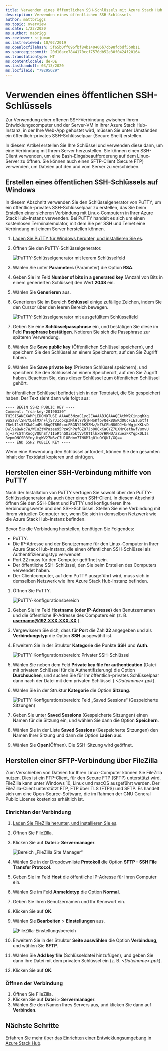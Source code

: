 ```yaml
---
title: Verwenden eines öffentlichen SSH-Schlüssels mit Azure Stack Hub
description: Verwenden eines öffentlichen SSH-Schlüssels
author: mattbriggs
ms.topic: overview
ms.date: 1/22/2020
ms.author: mabrigg
ms.reviewer: sijuman
ms.lastreviewed: 10/02/2019
ms.openlocfilehash: 5f65b0ff096fbf84b140406b7cb98fdbdf5b0b11
ms.sourcegitcommit: 20d10ace7844170ccf7570db52e30f0424f20164
ms.translationtype: HT
ms.contentlocale: de-DE
ms.lasthandoff: 03/13/2020
ms.locfileid: "79295629"
---
```

# <a name="use-an-ssh-public-key"></a>Verwenden eines öffentlichen SSH-Schlüssels

Zur Verwendung einer offenen SSH-Verbindung zwischen Ihrem Entwicklungscomputer und der Server-VM in Ihrer Azure Stack Hub-Instanz, in der Ihre Web-App gehostet wird, müssen Sie unter Umständen ein öffentlich-privates SSH-Schlüsselpaar (Secure Shell) erstellen. 

In diesem Artikel erstellen Sie Ihre Schlüssel und verwenden diese dann, um eine Verbindung mit Ihrem Server herzustellen. Sie können einen SSH-Client verwenden, um eine Bash-Eingabeaufforderung auf dem Linux-Server zu öffnen. Sie können auch einen SFTP-Client (Secure FTP) verwenden, um Dateien auf den und vom Server zu verschieben.

## <a name="create-an-ssh-public-key-on-windows"></a>Erstellen eines öffentlichen SSH-Schlüssels auf Windows

In diesem Abschnitt verwenden Sie den Schlüsselgenerator von PuTTY, um ein öffentlich-privates SSH-Schlüsselpaar zu erstellen, das Sie beim Erstellen einer sicheren Verbindung mit Linux-Computern in Ihrer Azure Stack Hub-Instanz verwenden. Bei PuTTY handelt es sich um einen kostenlosen Terminalemulator, mit dem Sie per SSH und Telnet eine Verbindung mit einem Server herstellen können.

1. [Laden Sie PuTTY für Windows herunter, und installieren Sie es](https://www.chiark.greenend.org.uk/~sgtatham/putty/latest.html).

1. Öffnen Sie den PuTTY-Schlüsselgenerator.

    ![PuTTY-Schlüsselgenerator mit leerem Schlüsselfeld](media/azure-stack-dev-start-howto-ssh-public-key/001-putty-key-gen-start.png)

1. Wählen Sie unter **Parameters** (Parameter) die Option **RSA**.

1. Geben Sie im Feld **Number of bits in a generated key** (Anzahl von Bits in einem generierten Schlüssel) den Wert **2048** ein.  

1. Wählen Sie **Generieren** aus.

1. Generieren Sie im Bereich **Schlüssel** einige zufällige Zeichen, indem Sie den Cursor über den leeren Bereich bewegen.

    ![PuTTY-Schlüsselgenerator mit ausgefülltem Schlüsselfeld](media/azure-stack-dev-start-howto-ssh-public-key/002-putty-key-gen-result.png)

1. Geben Sie eine **Schlüsselpassphrase** ein, und bestätigen Sie diese im Feld **Passphrase bestätigen**. Notieren Sie sich die Passphrase zur späteren Verwendung.

1. Wählen Sie **Save public key** (Öffentlichen Schlüssel speichern), und speichern Sie den Schlüssel an einem Speicherort, auf den Sie Zugriff haben.

1. Wählen Sie **Save private key** (Privaten Schlüssel speichern), und speichern Sie den Schlüssel an einem Speicherort, auf den Sie Zugriff haben. Beachten Sie, dass dieser Schlüssel zum öffentlichen Schlüssel gehört.

Ihr öffentlicher Schlüssel befindet sich in der Textdatei, die Sie gespeichert haben. Der Text sieht dann wie folgt aus:

```text  
---- BEGIN SSH2 PUBLIC KEY ----
Comment: "rsa-key-20190330"
THISISANEXAMPLEDONOTUSE AAAAB3NzaC1yc2EAAAABJQAAAQEAthW2CinpqhXq
9uSa8/lSH7tLelMXnFljSrJIcpxp3MlHlYVbjHHoKfpvQek8DwKdOUcFIEzuStfT
Z8eUI1s5ZXkACudML68qQT8R0cmcFBGNY20K9ZMz/kZkCEbN80DJ+UnWgjdXKLvD
Dwl9aQwNc7W/WCuZtWPazee95PzAShPefGZ87Jp0OCxKaGYZ7UXMrCethwfVumvU
aj+aPsSThXncgVQUhSf/1IoRtnGOiZoktVvt0TIlhxDrHKHU/aZueaFXYqpxDLIs
BvpmONCSR3YnyUtgWV27N6zC7U1OBdmv7TN6M7g01uOYQKI/GQ==
---- END SSH2 PUBLIC KEY ----
```

Wenn eine Anwendung den Schlüssel anfordert, können Sie den gesamten Inhalt der Textdatei kopieren und einfügen.

## <a name="connect-with-ssh-by-using-putty"></a>Herstellen einer SSH-Verbindung mithilfe von PuTTY

Nach der Installation von PuTTY verfügen Sie sowohl über den PuTTY-Schlüsselgenerator als auch über einen SSH-Client. In diesem Abschnitt öffnen Sie den SSH-Client und PuTTY und konfigurieren Ihre Verbindungswerte und den SSH-Schlüssel. Stellen Sie eine Verbindung mit Ihrem virtuellen Computer her, wenn Sie sich in demselben Netzwerk wie die Azure Stack Hub-Instanz befinden.

Bevor Sie die Verbindung herstellen, benötigen Sie Folgendes:
- PuTTY.
- Die IP-Adresse und der Benutzername für den Linux-Computer in Ihrer Azure Stack Hub-Instanz, die einen öffentlichen SSH-Schlüssel als Authentifizierungstyp verwendet
- Port 22 muss für den Computer geöffnet sein.
- Der öffentliche SSH-Schlüssel, den Sie beim Erstellen des Computers verwendet haben.
- Der Clientcomputer, auf dem PuTTY ausgeführt wird, muss sich in demselben Netzwerk wie Ihre Azure Stack Hub-Instanz befinden.

1. Öffnen Sie PuTTY.

    ![PuTTY-Konfigurationsbereich](media/azure-stack-dev-start-howto-ssh-public-key/002-putty-connect.png)

2. Geben Sie im Feld **Hostname (oder IP-Adresse)** den Benutzernamen und die öffentliche IP-Adresse des Computers ein (z. B. **username@192.XXX.XXX.XX** ). 
3. Vergewissern Sie sich, dass für **Port** die Zahl**22** angegeben und als **Verbindungstyp** die Option **SSH** ausgewählt ist.
4. Erweitern Sie in der Struktur **Kategorie** die Punkte **SSH** und **Auth**.

    ![PuTTY-Konfigurationsbereich: Privater SSH-Schlüssel](media/azure-stack-dev-start-howto-ssh-public-key/002-putty-set-private-key.png)

5. Wählen Sie neben dem Feld **Private key file for authentication** (Datei mit privatem Schlüssel für die Authentifizierung) die Option **Durchsuchen**, und suchen Sie für Ihr öffentlich-privates Schlüsselpaar dann nach der Datei mit dem privaten Schlüssel ( *\<Dateiname>.ppk*).
6. Wählen Sie in der Struktur **Kategorie** die Option **Sitzung**.

    ![PuTTY-Konfigurationsbereich: Feld „Saved Sessions“ (Gespeicherte Sitzungen)](media/azure-stack-dev-start-howto-ssh-public-key/003-puTTY-save-session.png)

7. Geben Sie unter **Saved Sessions** (Gespeicherte Sitzungen) einen Namen für die Sitzung ein, und wählen Sie dann die Option **Speichern**.
8. Wählen Sie in der Liste **Saved Sessions** (Gespeicherte Sitzungen) den Namen Ihrer Sitzung und dann die Option **Laden** aus.
9. Wählen Sie **Open**(Öffnen). Die SSH-Sitzung wird geöffnet.

## <a name="connect-with-sftp-with-filezilla"></a>Herstellen einer SFTP-Verbindung über FileZilla

Zum Verschieben von Dateien für Ihren Linux-Computer können Sie FileZilla nutzen. Dies ist ein FTP-Client, für den Secure FTP (SFTP) unterstützt wird. FileZilla kann unter Windows 10, Linux und macOS ausgeführt werden. Der FileZilla-Client unterstützt FTP, FTP über TLS (FTPS) und SFTP. Es handelt sich um eine Open-Source-Software, die im Rahmen der GNU General Public License kostenlos erhältlich ist.

### <a name="set-your-connection"></a>Einrichten der Verbindung

1. [Laden Sie FileZilla herunter, und installieren Sie es](https://filezilla-project.org/download.php).
1. Öffnen Sie FileZilla.
1. Klicken Sie auf **Datei** > **Servermanager**.

    ![Bereich „FileZilla Site Manager“](media/azure-stack-dev-start-howto-ssh-public-key/005-filezilla-file-manager.png)

1. Wählen Sie in der Dropdownliste **Protokoll** die Option **SFTP – SSH File Transfer Protocol**.
1. Geben Sie im Feld **Host** die öffentliche IP-Adresse für Ihren Computer ein.
1. Wählen Sie im Feld **Anmeldetyp** die Option **Normal**.
1. Geben Sie Ihren Benutzernamen und Ihr Kennwort ein.
1. Klicken Sie auf **OK**.
1. Wählen Sie **Bearbeiten** > **Einstellungen** aus.

    ![FileZilla-Einstellungsbereich](media/azure-stack-dev-start-howto-ssh-public-key/006-filezilla-add-private-key.png)

1. Erweitern Sie in der Struktur **Seite auswählen** die Option **Verbindung**, und wählen Sie **SFTP**.
1. Wählen Sie **Add key file** (Schlüsseldatei hinzufügen), und geben Sie dann Ihre Datei mit dem privaten Schlüssel ein (z. B. *\<Dateiname>.ppk*).
1. Klicken Sie auf **OK**.

### <a name="open-your-connection"></a>Öffnen der Verbindung

1. Öffnen Sie FileZilla.
1. Klicken Sie auf **Datei** > **Servermanager**.
1. Wählen Sie den Namen Ihres Servers aus, und klicken Sie dann auf **Verbinden**.

## <a name="next-steps"></a>Nächste Schritte

Erfahren Sie mehr über das [Einrichten einer Entwicklungsumgebung in Azure Stack Hub](azure-stack-dev-start.md).
